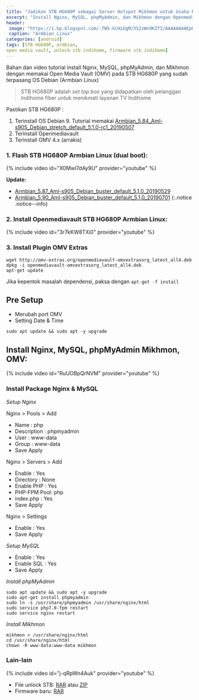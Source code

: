 ```yaml
---
title: "Jadikan STB HG680P sebagai Server Hotspot Mikhmon untuk Usaha RT/RW net"
excerpt: "Install Nginx, MySQL, phpMyAdmin, dan Mikhmon dengan Openmediavault pada STB HG680P yang sudah terpasang OS Debian (Armbian Linux)"
header:
 image: "https://1.bp.blogspot.com/-TWS-kcHiUgM/XS2zWn9KITI/AAAAAAAAEpU/DsXVWIyyApQKCYxeLcvUuL1-pKWHW_8uQCLcBGAs/s0/armbian-linux-ubuntu-bionic-dekstop.jpg"
 caption: "Armbian Linux"
categories: [android]
tags: [STB HG680P, armbian, 
open media vault, unlock stb indihome, firmware stb indihome]
---
```

Bahan dan video tutorial install Nginx, MySQL, phpMyAdmin, dan Mikhmon dengan memakai Open Media Vault (OMV) pada STB HG680P yang sudah terpasang OS Debian (Armbian Linux)

> STB HG680P adalah _set top box_ yang didapatkan oleh pelanggan Indihome fiber untuk menikmati layanan TV Indihome

Pastikan STB HG680P :
1. Terinstall OS Debian 9. Tutorial memakai [Armbian_5.84_Aml-s905_Debian_stretch_default_5.1.0-rc1_20190507](https://yadi.sk/d/pHxaRAs-tZiei/5.84/S9xxx/Armbian_5.84_Aml-s905_Debian_stretch_default_5.1.0-rc1_20190507.img.xz)
2. Terinstall Openmediavault
3. Terinstall OMV 4.x (arrakis)

### 1. Flash STB HG680P Armbian Linux (dual boot):

{% include video id="X0Mwl7dAy9U" provider="youtube" %}

**Update:**
- [Armbian_5.87_Aml-s905_Debian_buster_default_5.1.0_20190529](https://yadi.sk/d/pHxaRAs-tZiei/5.87/s9xxx/Armbian_5.87_Aml-s905_Debian_buster_default_5.1.0_20190529.img.xz)
- [Armbian_5.90_Aml-s905_Debian_buster_default_5.1.0_20190701](https://yadi.sk/d/pHxaRAs-tZiei/5.90/s9xxx/default/Armbian_5.90_Aml-s905_Debian_buster_default_5.1.0_20190701.img.xz)
{:.notice .notice--info}

### 2. Install Openmediavault STB HG680P Armbian Linux:

{% include video id="3r7kKW8TXi0" provider="youtube" %}

### 3. Install Plugin OMV Extras

```terminal
wget http://omv-extras.org/openmediavault-omvextrasorg_latest_all4.deb
dpkg -i openmediavault-omvextrasorg_latest_all4.deb
apt-get update
```
Jika kepentok masalah dependensi, paksa dengan `apt-get -f install`

## Pre Setup

- Merubah port OMV
- Setting Date & Time

```terminal
sudo apt update && sudo apt -y upgrade
```

## Install Nginx, MySQL, phpMyAdmin Mikhmon, OMV:

{% include video id="RuUOBpQrNVM" provider="youtube" %}
	
### Install Package Nginx & MySQL

_Setup Nginx_

Nginx > Pools > Add

- Name		: php
- Description	: phpmyadmin
- User		: www-data
- Group		: www-data
- Save Apply

Nginx > Servers > Add

- Enable		: Yes
- Directory	: None 
- Enable PHP	: Yes
- PHP-FPM Pool: php
- index.php	: Yes
- Save Apply

Nginx > Settings

- Enable		: Yes
- Save Apply

_Setup MySQL_

- Enable 		: Yes
- Enable SQL 	: Yes
- Save Apply		
	
_Install phpMyAdmin_

```terminal
sudo apt update && sudo apt -y upgrade	  
sudo apt-get install phpmyadmin
sudo ln -s /usr/share/phpmyadmin /usr/share/nginx/html
sudo service php7.0-fpm restart
sudo service nginx restart
```

_Install Mikhmon_

```terminal
mikhmon > /usr/share/nginx/html
cd /usr/share/nginx/html
chown -R www-data:www-data mikhmon
```
### Lain-lain

{% include video id="j-qRpWn4Auk" provider="youtube" %}

- File unlock STB: [RAR](https://mi.knoacc.org/dl/drive?id=1Fkey7A6jFbEmGW3mnHe7AiWUOXhXCT9s&name=Dhttps://drive.google.com/file/d/1T36eheSwRPcaOt3AVdScmeeLMsz58p82&name=Download&sizeownload&size=543M) atau [ZIP](
https://mi.knoacc.org/dl/drive?id=1T36eheSwRPcaOt3AVdScmeeLMsz58p82&name=Download&size=505M)
- Firmware baru: [RAR](https://mi.knoacc.org/dl/drive?id=1w06AQ5J5LWQWen7EO1Rs5xfZb5RVIVkJ&name=Download&size=881M)
